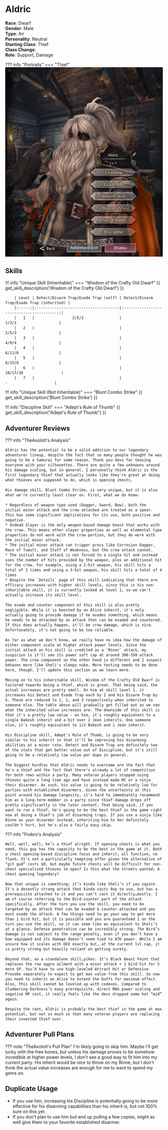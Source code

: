 # Aldric

**Race**: Dwarf  
**Gender**: Male  
**Type**: Air  
**Personality**: Neutral  
**Starting Class**: Thief  
**Class Change**:  
**Role**: Support, Damage

??? info "Portraits"
    === "Thief"
        ![](../img/aldric-thief.png)

## Skills

!!! info "Unique Skill (Inheritable)"
    === "Wisdom of the Crafty Old Dwarf"
        {{ get_skill_description('Wisdom of the Crafty Old Dwarf') }}

        | Level | Detect/Disarm Trap/Evade Trap (self) | Detect/Disarm Trap/Evade Trap (inherited) |
        |:-----:|:------------------------------------:|:-----------------------------------------:|
        |   1   |                 2/5/2                |                   1/3/1                   |
        |   2   |                                      |                   2/5/2                   |
        |   3   |                                      |                   4/9/4                   |
        |   4   |                                      |                   6/11/6                  |
        |   5   |                                      |                   8/15/8                  |
        |   6   |                                      |                  10/17/10                 |
        |   7   |                                      |                     -                     |

!!! info "Unique Skill (Not Inheritable)"
    === "Blunt Combo Strike"
        {{ get_skill_description('Blunt Combo Strike') }}

!!! info "Discipline Skill"
    === "Adept's Rule of Thumb"
        {{ get_skill_description("Adept's Rule of Thumb") }}

## Adventurer Reviews

??? info "TheAxolotl's Analysis"

    Aldric has the potential to be a solid addition to our legendary adventurer lineup, despite the fact that so many people thought he was going to be a Samurai for some reason. Thank you devs for teasing everyone with your silhouettes. There are quite a few unknowns around his damage scaling, but in general, I personally think Aldric is the first legendary thief that actually looks like they're great at doing what thieves are supposed to do, which is opening chests.

    His damage skill, Blunt Combo Strike, is very unique, but it is also what we're currently least clear on. First, what we do know:
    
    * Regardless of weapon type used (Dagger, Sword, Bow), both the initial minor attack and the crow attacked are treated as a spear. This has some significant implications for its use, both positive and negative.
    * Undead Slayer is the only weapon-based damage boost that works with the crow. This means other slayer properties as well as elemental type properties do not work with the crow portion, but they do work with the initial minor attack.
    * The initial minor attack can trigger procs like Corrosion Dagger, Mace of Tumult, and Staff of Weakness, but the crow attack cannot.
    * The initial minor attack is not forced to a single hit and instead uses the number of hits provided by the weapon, plus an additional hit for the crow. For example, using a 2-hit weapon, his skill hits a total of 3 times and using a 3-hit weapon, his skill hits a total of 4 times
    * Despite the `Details` page of this skill indicating that there are efficacy increases with higher skill levels, since this is his non-inheritable skill, it is currently locked at level 1, so we can't actually increase its skill level.

    The evade and counter component of this skill is also pretty negligible. While it is boosted by an Alice inherit, it's only actually going to provide damage if he evades something, which means he needs to be attacked by an attack that can be evaded and countered. If this does actually happen, it'll be crow damage, which is nice. Unfortunately, it's not going to be too reliable.

    As far as what we don't know, we really have no idea how the damage of either component scale at higher attack power levels. Since the initial attack on his skill is credited as a `Minor` attack, my suspicion is it'll see its power soft cap at around 300-350 attack power. The crow component on the other hand is different and I suspect behaves more like Sheli's sleepy nuke. More testing needs to be done here, though. I'll update this section as we learn more.

    Moving on to his inheritable skill, Wisdom of the Crafty Old Dwarf is tailored towards being a thief, which is great. That being said, the actual increases are pretty small. On him at skill level 1, it increases his Detect and Evade Trap each by 2 and his Disarm Trap by 5. These are reduced to 1, 1, and 3 respectively when inherited to someone else. The table above will gradually get filled out as we see what the inherited value increases are. The downside of this skill is that it's a pretty low value - on him, it's roughly equivalent to a single Bakesh inherit and a bit over 2 Jean inherits. One someone else, it's roughly equivalent to 1/2 Bakesh and 1 Jean inherit.
    
    His Discipline skill, Adept's Rule of Thumb, is going to be very similar to his inherit in that it'll be improving his disarming abilities at a minor rate. Detect and Disarm Trap are definitely two of the stats that get better value out of Discipline, but it's still going to be a relatively low value per dupe in general.

    The biggest hurdles that Aldric needs to overcome are the fact that he's a thief and the fact that there's already a lot of competition for both rows within a party. Many veteran players stopped using thieves quite a long time ago and have instead made MC or a ninja their disarmer. As such, his value is going to be relatively low for parties with established disarmers. Given the uncertainty at this point around his damage longevity, it's hard to immediately recommend him as a long-term member in a party since thief damage drops off pretty significantly in the later content. That being said, if you want to run a thief, he's going to be the best thief in the game right now at doing a thief's job of disarming traps. If you use a ninja like Rinne as your disarmer instead, inheriting him to her definitely couldn't hurt, but he's also a fairly easy skip.

??? info "Frobro's Analysis"

    Well, well, well; he’s a thief alright. If opening chests is what you need, this guy has the capacity to be the best in the game at it. Both a chest opening-based discipline focus and inherit; all function, no flash. It's not a particularly tempting offer given the alternative of “git gud” costs $0, but maybe future chests will be difficult for non-chest specialized thieves to open? Is this what the streets wanted; A chest opening legendary?

    Now that unique is something; it’s kinda like Sheli’s if you squint. It's a decently strong attack that kinda costs 0sp to use, but has a prerequisite attached to it and you can’t cast it directly…mostly. I am of course referring to the Bird-counter part of the attack specifically. After the turn you use the skill, you need to be targeted by an attack that can be evaded & counter-attacked and you must evade the attack. A few things need to go your way to get more than 1 bird hit, but it is possible and you are guaranteed 1 on the turn you use the skill, so it can seem like an equivalent to Sheli’s at a glance. Defense penetration can be incredibly strong. The Bird’s damage is not subject to the range penalty, even if you don’t have a bow equipped and its damage doesn’t seem tied to ATK power. While I am unsure how it scales with DEX exactly but, at the current lvl cap, it is pretty strong but heavily reliant on getting surety. 

    Beyond that, as a standalone skill…yikes. It’s Black Beast Feint that replaces the row aggro ailment with a minor attack + 1 bird hit for 5 more SP. You’d have to use high-leveled Attract Hit or Defensive Provoke separately to expect to get max value from this skill. So now you need to inherit an Alice to extend the buffs for maximum effect. Also, this skill cannot be leveled up with codexes. Compared to Slumbering Darkness’s easy prerequisite, direct MAG power scaling and negative MP cost, it really feels like the devs dropped some hot “mid” again.

    Despite the rant, Aldric is probably the best thief in the game at max potential, but not so much so that many veteran players are replacing their invested thief over.

## Adventurer Pull Plans

??? note "TheAxolotl's Pull Plan"
    I'm likely going to skip him. Maybe I'll get lucky with the free bones, but unless his damage proves to be somehow incredible at higher power levels, I don't see a good way to fit him into my current party. His inherit would be nice to throw on my Rinne, but I don't think the actual value increases are enough for me to want to spend my gems on.
    
## Duplicate Usage

* If you use him, increasing his Discipline is potentially going to be more effective for his disarming capabilities than his inherit is, but not 100% sure on this yet.
* If you don't plan to use him but end up pulling a few copies, might as well give them to your favorite established disarmer.